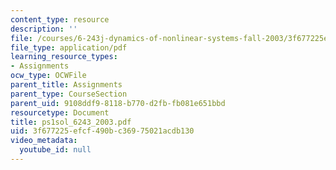 ```yaml
---
content_type: resource
description: ''
file: /courses/6-243j-dynamics-of-nonlinear-systems-fall-2003/3f677225efcf490bc36975021acdb130_ps1sol_6243_2003.pdf
file_type: application/pdf
learning_resource_types:
- Assignments
ocw_type: OCWFile
parent_title: Assignments
parent_type: CourseSection
parent_uid: 9108ddf9-8118-b770-d2fb-fb081e651bbd
resourcetype: Document
title: ps1sol_6243_2003.pdf
uid: 3f677225-efcf-490b-c369-75021acdb130
video_metadata:
  youtube_id: null
---
```

